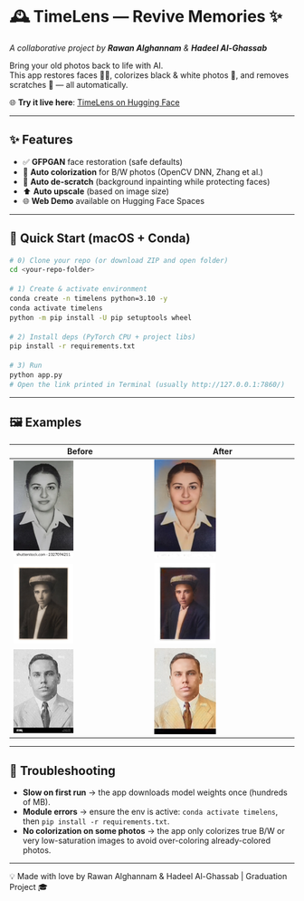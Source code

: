 # 🕰️ TimeLens — Revive Memories ✨
*A collaborative project by **Rawan Alghannam** & **Hadeel Al-Ghassab***  

Bring your old photos back to life with AI.  
This app restores faces 🧑‍🦳, colorizes black & white photos 🎨, and removes scratches 🧽 — all automatically.

🌐 **Try it live here**: [TimeLens on Hugging Face](https://rawan-gh-timelens.hf.space)

---

## ✨ Features
- ✅ **GFPGAN** face restoration (safe defaults)
- 🎨 **Auto colorization** for B/W photos (OpenCV DNN, Zhang et al.)
- 🧽 **Auto de-scratch** (background inpainting while protecting faces)
- ⬆️ **Auto upscale** (based on image size)
- 🌐 **Web Demo** available on Hugging Face Spaces

---

## 🚀 Quick Start (macOS + Conda)
```bash
# 0) Clone your repo (or download ZIP and open folder)
cd <your-repo-folder>

# 1) Create & activate environment
conda create -n timelens python=3.10 -y
conda activate timelens
python -m pip install -U pip setuptools wheel

# 2) Install deps (PyTorch CPU + project libs)
pip install -r requirements.txt

# 3) Run
python app.py
# Open the link printed in Terminal (usually http://127.0.0.1:7860/)
```
---

## 🖼️ Examples


| Before                                  | After                                   |
| --------------------------------------- | --------------------------------------- |
| <img src="examples/B1.jpg" width="45%"> | <img src="examples/F1.jpg" width="45%"> |
| <img src="examples/B2.jpg" width="45%"> | <img src="examples/F2.jpg" width="45%"> |
| <img src="examples/B3.jpg" width="45%"> | <img src="examples/F3.jpg" width="45%"> |



---

## 🧯 Troubleshooting

* **Slow on first run** → the app downloads model weights once (hundreds of MB).
* **Module errors** → ensure the env is active: `conda activate timelens`, then `pip install -r requirements.txt`.
* **No colorization on some photos** → the app only colorizes true B/W or very low-saturation images to avoid over-coloring already-colored photos.

---
💡 Made with love by Rawan Alghannam & Hadeel Al-Ghassab | Graduation Project 🎓
